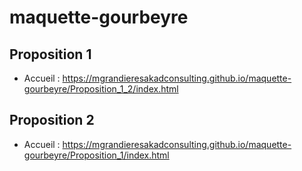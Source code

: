 # maquette-gourbeyre
## Proposition 1
- Accueil : https://mgrandieresakadconsulting.github.io/maquette-gourbeyre/Proposition_1_2/index.html  

## Proposition 2
- Accueil : https://mgrandieresakadconsulting.github.io/maquette-gourbeyre/Proposition_1/index.html  
